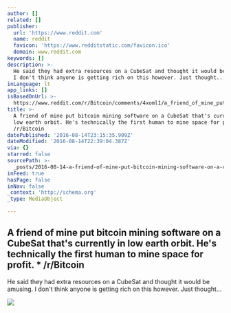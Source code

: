 ```yaml
---
author: []
related: []
publisher:
  url: 'https://www.reddit.com'
  name: reddit
  favicon: 'https://www.redditstatic.com/favicon.ico'
  domain: www.reddit.com
keywords: []
description: >-
  He said they had extra resources on a CubeSat and thought it would be amusing.
  I don't think anyone is getting rich on this however. Just thought...
inLanguage: lt
app_links: []
isBasedOnUrl: >-
  https://www.reddit.com/r/Bitcoin/comments/4xoml1/a_friend_of_mine_put_bitcoin_mining_software_on_a/
title: >-
  A friend of mine put bitcoin mining software on a CubeSat that's currently in
  low earth orbit. He's technically the first human to mine space for profit. *
  /r/Bitcoin
datePublished: '2016-08-14T23:15:35.909Z'
dateModified: '2016-08-14T22:39:04.387Z'
via: {}
starred: false
sourcePath: >-
  _posts/2016-08-14-a-friend-of-mine-put-bitcoin-mining-software-on-a-cubesat-th.md
inFeed: true
hasPage: false
inNav: false
_context: 'http://schema.org'
_type: MediaObject

---
```

<article style=""><h1>A friend of mine put bitcoin mining software on a CubeSat that's currently in low earth orbit. He's technically the first human to mine space for profit. * /r/Bitcoin</h1><p>He said they had extra resources on a CubeSat and thought it would be amusing. I don't think anyone is getting rich on this however. Just thought...</p><img src="https://www.redditstatic.com/icon.png" /></article>